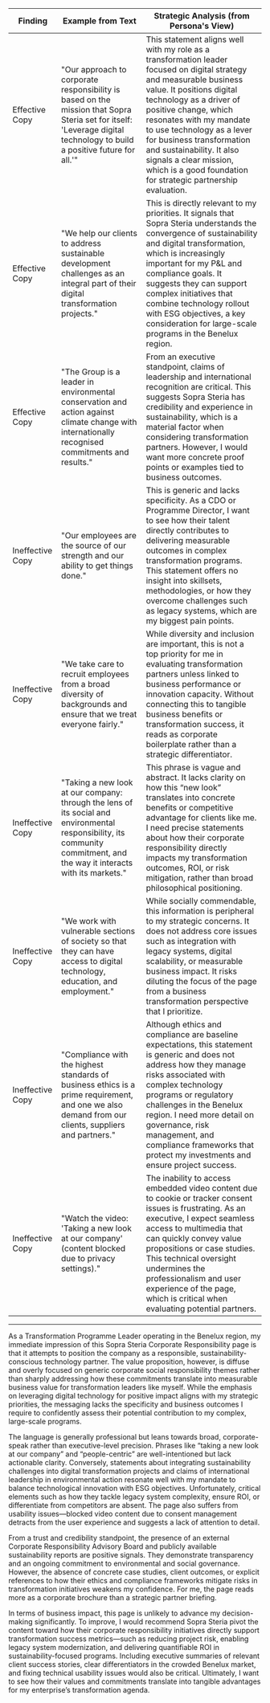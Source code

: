 | Finding          | Example from Text                                                                                                     | Strategic Analysis (from Persona's View)                                                                                                                                                                                                                                                                                                                                                                                                                                                                   |
| ---------------- | -------------------------------------------------------------------------------------------------------------------- | ---------------------------------------------------------------------------------------------------------------------------------------------------------------------------------------------------------------------------------------------------------------------------------------------------------------------------------------------------------------------------------------------------------------------------------------------------------------------------------------------------------- |
| Effective Copy   | "Our approach to corporate responsibility is based on the mission that Sopra Steria set for itself: 'Leverage digital technology to build a positive future for all.'" | This statement aligns well with my role as a transformation leader focused on digital strategy and measurable business value. It positions digital technology as a driver of positive change, which resonates with my mandate to use technology as a lever for business transformation and sustainability. It also signals a clear mission, which is a good foundation for strategic partnership evaluation.                                                                                                       |
| Effective Copy   | "We help our clients to address sustainable development challenges as an integral part of their digital transformation projects." | This is directly relevant to my priorities. It signals that Sopra Steria understands the convergence of sustainability and digital transformation, which is increasingly important for my P&L and compliance goals. It suggests they can support complex initiatives that combine technology rollout with ESG objectives, a key consideration for large-scale programs in the Benelux region.                                                                                                                       |
| Effective Copy   | "The Group is a leader in environmental conservation and action against climate change with internationally recognised commitments and results." | From an executive standpoint, claims of leadership and international recognition are critical. This suggests Sopra Steria has credibility and experience in sustainability, which is a material factor when considering transformation partners. However, I would want more concrete proof points or examples tied to business outcomes.                                                                                                                                                                    |
| Ineffective Copy | "Our employees are the source of our strength and our ability to get things done."                                   | This is generic and lacks specificity. As a CDO or Programme Director, I want to see how their talent directly contributes to delivering measurable outcomes in complex transformation programs. This statement offers no insight into skillsets, methodologies, or how they overcome challenges such as legacy systems, which are my biggest pain points.                                                                                                                                               |
| Ineffective Copy | "We take care to recruit employees from a broad diversity of backgrounds and ensure that we treat everyone fairly." | While diversity and inclusion are important, this is not a top priority for me in evaluating transformation partners unless linked to business performance or innovation capacity. Without connecting this to tangible business benefits or transformation success, it reads as corporate boilerplate rather than a strategic differentiator.                                                                                                                                                               |
| Ineffective Copy | "Taking a new look at our company: through the lens of its social and environmental responsibility, its community commitment, and the way it interacts with its markets." | This phrase is vague and abstract. It lacks clarity on how this “new look” translates into concrete benefits or competitive advantage for clients like me. I need precise statements about how their corporate responsibility directly impacts my transformation outcomes, ROI, or risk mitigation, rather than broad philosophical positioning.                                                                                                                                                      |
| Ineffective Copy | "We work with vulnerable sections of society so that they can have access to digital technology, education, and employment." | While socially commendable, this information is peripheral to my strategic concerns. It does not address core issues such as integration with legacy systems, digital scalability, or measurable business impact. It risks diluting the focus of the page from a business transformation perspective that I prioritize.                                                                                                                                                                               |
| Ineffective Copy | "Compliance with the highest standards of business ethics is a prime requirement, and one we also demand from our clients, suppliers and partners." | Although ethics and compliance are baseline expectations, this statement is generic and does not address how they manage risks associated with complex technology programs or regulatory challenges in the Benelux region. I need more detail on governance, risk management, and compliance frameworks that protect my investments and ensure project success.                                                                                                                                        |
| Ineffective Copy | "Watch the video: 'Taking a new look at our company' (content blocked due to privacy settings)."                     | The inability to access embedded video content due to cookie or tracker consent issues is frustrating. As an executive, I expect seamless access to multimedia that can quickly convey value propositions or case studies. This technical oversight undermines the professionalism and user experience of the page, which is critical when evaluating potential partners.                                                                                                                                    |

---

As a Transformation Programme Leader operating in the Benelux region, my immediate impression of this Sopra Steria Corporate Responsibility page is that it attempts to position the company as a responsible, sustainability-conscious technology partner. The value proposition, however, is diffuse and overly focused on generic corporate social responsibility themes rather than sharply addressing how these commitments translate into measurable business value for transformation leaders like myself. While the emphasis on leveraging digital technology for positive impact aligns with my strategic priorities, the messaging lacks the specificity and business outcomes I require to confidently assess their potential contribution to my complex, large-scale programs.

The language is generally professional but leans towards broad, corporate-speak rather than executive-level precision. Phrases like “taking a new look at our company” and “people-centric” are well-intentioned but lack actionable clarity. Conversely, statements about integrating sustainability challenges into digital transformation projects and claims of international leadership in environmental action resonate well with my mandate to balance technological innovation with ESG objectives. Unfortunately, critical elements such as how they tackle legacy system complexity, ensure ROI, or differentiate from competitors are absent. The page also suffers from usability issues—blocked video content due to consent management detracts from the user experience and suggests a lack of attention to detail.

From a trust and credibility standpoint, the presence of an external Corporate Responsibility Advisory Board and publicly available sustainability reports are positive signals. They demonstrate transparency and an ongoing commitment to environmental and social governance. However, the absence of concrete case studies, client outcomes, or explicit references to how their ethics and compliance frameworks mitigate risks in transformation initiatives weakens my confidence. For me, the page reads more as a corporate brochure than a strategic partner briefing.

In terms of business impact, this page is unlikely to advance my decision-making significantly. To improve, I would recommend Sopra Steria pivot the content toward how their corporate responsibility initiatives directly support transformation success metrics—such as reducing project risk, enabling legacy system modernization, and delivering quantifiable ROI in sustainability-focused programs. Including executive summaries of relevant client success stories, clear differentiators in the crowded Benelux market, and fixing technical usability issues would also be critical. Ultimately, I want to see how their values and commitments translate into tangible advantages for my enterprise’s transformation agenda.